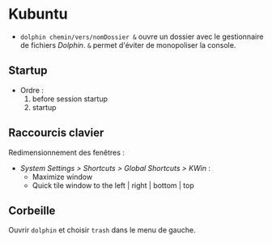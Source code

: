 # Kubuntu

- `dolphin chemin/vers/nomDossier &` ouvre un dossier avec le gestionnaire de fichiers _Dolphin_. `&` permet d'éviter de monopoliser la console.

## Startup

- Ordre :
    1. before session startup
    1. startup

## Raccourcis clavier

Redimensionnement des fenêtres :
- *System Settings > Shortcuts > Global Shortcuts > KWin* :
    - Maximize window
    - Quick tile window to the left | right | bottom | top

## Corbeille

Ouvrir `dolphin` et choisir `trash` dans le menu de gauche.